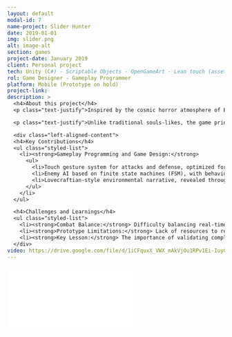 ```yaml
---
layout: default
modal-id: 7
name-project: Slider Hunter
date: 2019-01-01
img: slider.png
alt: image-alt
section: games
project-date: January 2019
client: Personal project
tech: Unity (C#) - Scriptable Objects - OpenGameArt - Lean touch (asset)
rol: Game Designer - Gameplay Programmer
platform: Mobile (Prototype on hold)
project-link: 
description: >
  <h4>About this project</h4>
  <p class="text-justify">Inspired by the cosmic horror atmosphere of Bloodborne (From Software) and the mythos of H.P. Lovecraft, this mobile prototype offered a real-time tactical combat experience. The player takes on the role of a cursed soldier who must enter a city plagued by aberrant creatures to save his family, gradually uncovering the truth behind the curse.</p>

  <p class="text-justify">Unlike traditional souls-likes, the game prioritized a gesture-based combat system (swipes and taps on the screen) to execute attacks, dodge or block, creating a dynamic similar to "real-time turn-based combat."</p>

  <div class="left-aligned-content">
  <h4>Key Contributions</h4>
  <ul class="styled-list">
    <li><strong>Gameplay Programming and Game Design:</strong>
      <ul>
        <li>Touch gesture system for attacks and defense, optimized for mobile screens.</li>
        <li>Enemy AI based on finite state machines (FSM), with behaviors reactive to the player's position and health.</li>
        <li>Lovecraftian-style environmental narrative, revealed through enemy encounters and brief dialogue.Lovecraftian-style environmental narrative, revealed through enemy encounters and brief dialogue.</li>
      </ul>
    </li>
  </ul>

  <h4>Challenges and Learnings</h4>
  <ul class="styled-list">
    <li><strong>Combat Balance:</strong> Difficulty balancing real-time speed with the required precision of gestures.</li>
    <li><strong>Prototype Limitations:</strong> Lack of resources to refine visual feedback (e.g., clear hit animations).</li>
    <li><strong>Key Lesson:</strong> The importance of validating complex touch mechanics early.</li>
  </div>
video: https://drive.google.com/file/d/1iCFquxX_VWX_mAkVjOu1RPv1Ei-IuyG7/preview
---
```


<div class="embed-responsive" style="background: url('img/portfolio/{{ post.img }}') center/cover;">
  <iframe 
    src="{{ page.video }}" 
    frameborder="0"
    allow="accelerometer; autoplay; clipboard-write; encrypted-media; gyroscope; picture-in-picture" 
    allowfullscreen
    class="w-full h-full">
  </iframe>
</div>